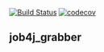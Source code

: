 [![Build Status](https://www.travis-ci.com/AJIEKCanderG/job4j_grabber.svg?branch=master)](https://www.travis-ci.com/AJIEKCanderG/job4j_grabber)
[![codecov](https://codecov.io/gh/AJIEKCanderG/job4j_grabber/branch/master/graph/badge.svg)](https://codecov.io/gh/AJIEKCanderG/job4j_grabber)
## job4j_grabber
